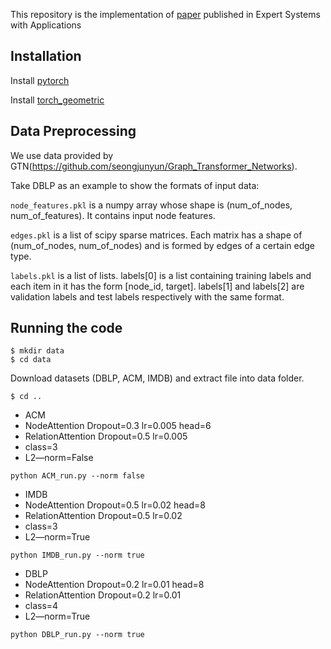 This repository is the implementation of [paper](https://www.sciencedirect.com/science/article/pii/S0957417424008297) published in Expert Systems with Applications

## Installation

Install [pytorch](https://pytorch.org/get-started/locally/)

Install [torch_geometric](https://pytorch-geometric.readthedocs.io/en/latest/notes/installation.html)

## Data Preprocessing
We use data provided by GTN(https://github.com/seongjunyun/Graph_Transformer_Networks).

Take DBLP as an example to show the formats of input data:

`node_features.pkl` is a numpy array whose shape is (num_of_nodes, num_of_features). It contains input node features.

`edges.pkl` is a list of scipy sparse matrices. Each matrix has a shape of (num_of_nodes, num_of_nodes) and is formed by edges of a certain edge type.

`labels.pkl` is a list of lists. labels[0] is a list containing training labels and each item in it has the form [node_id, target]. labels[1] and labels[2] are validation labels and test labels respectively with the same format.

## Running the code
``` 
$ mkdir data
$ cd data
```
Download datasets (DBLP, ACM, IMDB) and extract file into data folder.
```
$ cd ..
```
- ACM
- NodeAttention Dropout=0.3  lr=0.005   head=6
- RelationAttention Dropout=0.5  lr=0.005
- class=3
- L2—norm=False
```
python ACM_run.py --norm false
```
- IMDB
- NodeAttention Dropout=0.5  lr=0.02   head=8
- RelationAttention Dropout=0.5  lr=0.02
- class=3
- L2—norm=True
```
python IMDB_run.py --norm true
```
- DBLP    
- NodeAttention Dropout=0.2  lr=0.01   head=8
- RelationAttention Dropout=0.2  lr=0.01
- class=4 
- L2—norm=True
```
python DBLP_run.py --norm true
```

